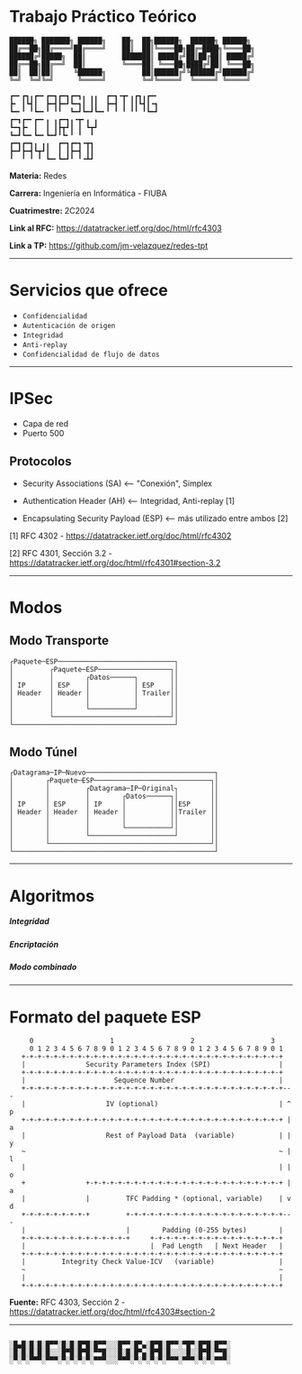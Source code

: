 # Trabajo Práctico Teórico

```text
██████╗ ███████╗ ██████╗    ██╗  ██╗██████╗  ██████╗ ██████╗ 
██╔══██╗██╔════╝██╔════╝    ██║  ██║╚════██╗██╔═████╗╚════██╗
██████╔╝█████╗  ██║         ███████║ █████╔╝██║██╔██║ █████╔╝
██╔══██╗██╔══╝  ██║         ╚════██║ ╚═══██╗████╔╝██║ ╚═══██╗
██║  ██║██║     ╚██████╗         ██║██████╔╝╚██████╔╝██████╔╝
╚═╝  ╚═╝╚═╝      ╚═════╝         ╚═╝╚═════╝  ╚═════╝ ╚═════╝ 

┏━╸┏┓╻┏━╸┏━┓┏━┓┏━┓╻ ╻╻  ┏━┓╺┳╸╻┏┓╻┏━╸
┣╸ ┃┗┫┃  ┣━┫┣━┛┗━┓┃ ┃┃  ┣━┫ ┃ ┃┃┗┫┃╺┓
┗━╸╹ ╹┗━╸╹ ╹╹  ┗━┛┗━┛┗━╸╹ ╹ ╹ ╹╹ ╹┗━┛
┏━┓┏━╸┏━╸╻ ╻┏━┓╻╺┳╸╻ ╻
┗━┓┣╸ ┃  ┃ ┃┣┳┛┃ ┃ ┗┳┛
┗━┛┗━╸┗━╸┗━┛╹┗╸╹ ╹  ╹ 
┏━┓┏━┓╻ ╻╻  ┏━┓┏━┓╺┳┓
┣━┛┣━┫┗┳┛┃  ┃ ┃┣━┫ ┃┃
╹  ╹ ╹ ╹ ┗━╸┗━┛╹ ╹╺┻┛
```

**Materia:** Redes

**Carrera:** Ingeniería en Informática - FIUBA

**Cuatrimestre:** 2C2024

**Link al RFC:** https://datatracker.ietf.org/doc/html/rfc4303

**Link a TP:** https://github.com/jm-velazquez/redes-tpt

---

# Servicios que ofrece 

* `Confidencialidad`
* `Autenticación de origen`
* `Integridad` 
* `Anti-replay`
* `Confidencialidad de flujo de datos`

---

# IPSec

 - Capa de red
 - Puerto 500 

## Protocolos

 - Security Associations (SA) <-- "Conexión", Simplex

 - Authentication Header (AH) <-- Integridad, Anti-replay [1]

 - Encapsulating Security Payload (ESP) <-- más utilizado entre ambos [2]

[1] RFC 4302 - https://datatracker.ietf.org/doc/html/rfc4302


[2] RFC 4301, Sección 3.2 - https://datatracker.ietf.org/doc/html/rfc4301#section-3.2

---

# Modos

## Modo Transporte
```text
┌Paquete─ESP─────────────────────────────┐
│         ┌Paquete─ESP──────────────────┐│
│         │        ┌Datos──────┐        ││
│ IP      │ ESP    │           │ ESP    ││
│ Header  │ Header │           │ Trailer││
│         │        │           │        ││
│         │        └───────────┘        ││
│         └─────────────────────────────┘│
└────────────────────────────────────────┘
```

## Modo Túnel
```text
┌Datagrama─IP─Nuevo────────────────────────────────┐
│        ┌Paquete─ESP─────────────────────────────┐│
│        │         ┌Datagrama─IP─Original┐        ││
│        │         │        ┌Datos──────┐│        ││
│ IP     │ ESP     │ IP     │           ││ESP     ││
│ Header │ Header  │ Header │           ││Trailer ││
│        │         │        │           ││        ││
│        │         │        └───────────┘│        ││
│        │         └─────────────────────┘        ││
│        └────────────────────────────────────────┘│
└──────────────────────────────────────────────────┘
```

---

# Algoritmos

##### Integridad

##### Encriptación

##### Modo combinado

---

# Formato del paquete ESP

```text
     0                   1                   2                   3
     0 1 2 3 4 5 6 7 8 9 0 1 2 3 4 5 6 7 8 9 0 1 2 3 4 5 6 7 8 9 0 1
   +-+-+-+-+-+-+-+-+-+-+-+-+-+-+-+-+-+-+-+-+-+-+-+-+-+-+-+-+-+-+-+-+
   |               Security Parameters Index (SPI)                 |
   +-+-+-+-+-+-+-+-+-+-+-+-+-+-+-+-+-+-+-+-+-+-+-+-+-+-+-+-+-+-+-+-+
   |                      Sequence Number                          |
   +-+-+-+-+-+-+-+-+-+-+-+-+-+-+-+-+-+-+-+-+-+-+-+-+-+-+-+-+-+-+-+-+---
   |                    IV (optional)                              | ^ p
   +-+-+-+-+-+-+-+-+-+-+-+-+-+-+-+-+-+-+-+-+-+-+-+-+-+-+-+-+-+-+-+-+ | a
   |                    Rest of Payload Data  (variable)           | | y
   ~                                                               ~ | l
   |                                                               | | o
   +               +-+-+-+-+-+-+-+-+-+-+-+-+-+-+-+-+-+-+-+-+-+-+-+-+ | a
   |               |         TFC Padding * (optional, variable)    | v d
   +-+-+-+-+-+-+-+-+         +-+-+-+-+-+-+-+-+-+-+-+-+-+-+-+-+-+-+-+---
   |                         |        Padding (0-255 bytes)        |
   +-+-+-+-+-+-+-+-+-+-+-+-+-+     +-+-+-+-+-+-+-+-+-+-+-+-+-+-+-+-+
   |                               |  Pad Length   | Next Header   |
   +-+-+-+-+-+-+-+-+-+-+-+-+-+-+-+-+-+-+-+-+-+-+-+-+-+-+-+-+-+-+-+-+
   |         Integrity Check Value-ICV   (variable)                |
   ~                                                               ~
   |                                                               |
   +-+-+-+-+-+-+-+-+-+-+-+-+-+-+-+-+-+-+-+-+-+-+-+-+-+-+-+-+-+-+-+-+
```

**Fuente:** RFC 4303, Sección 2 - https://datatracker.ietf.org/doc/html/rfc4303#section-2

---

```text

░█▄█░█░█░█▀▀░█░█░█▀█░█▀▀░░░█▀▀░█▀▄░█▀█░█▀▀░▀█▀░█▀█░█▀▀░
░█░█░█░█░█░░░█▀█░█▀█░▀▀█░░░█░█░█▀▄░█▀█░█░░░░█░░█▀█░▀▀█░
░▀░▀░▀▀▀░▀▀▀░▀░▀░▀░▀░▀▀▀░░░▀▀▀░▀░▀░▀░▀░▀▀▀░▀▀▀░▀░▀░▀▀▀░
```


